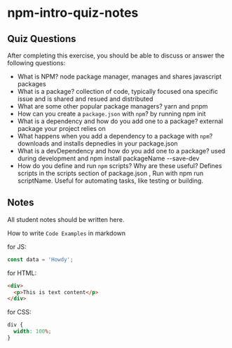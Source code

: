 # npm-intro-quiz-notes

## Quiz Questions

After completing this exercise, you should be able to discuss or answer the following questions:

- What is NPM?
  node package manager, manages and shares javascript packages
- What is a package?
  collection of code, typically focused ona specific issue and is shared and resued and distributed
- What are some other popular package managers?
  yarn and pnpm
- How can you create a `package.json` with `npm`?
  by running npm init
- What is a dependency and how do you add one to a package?
  external package your project relies on
- What happens when you add a dependency to a package with `npm`?
  downloads and installs depnedies in your package.json
- What is a devDependency and how do you add one to a package?
  used during development and npm install packageName --save-dev
- How do you define and run `npm` scripts? Why are these useful?
  Defines scripts in the scripts section of package.json , Run with npm run scriptName. Useful for automating tasks, like testing or building.

## Notes

All student notes should be written here.

How to write `Code Examples` in markdown

for JS:

```javascript
const data = 'Howdy';
```

for HTML:

```html
<div>
  <p>This is text content</p>
</div>
```

for CSS:

```css
div {
  width: 100%;
}
```
